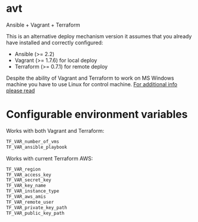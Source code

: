 # avt
Ansible + Vagrant + Terraform

This is  an alternative deploy mechanism version
it assumes that you already have installed and correctly
configured:
  - Ansible (>= 2.2)
  - Vagrant (>= 1.7.6) for local deploy
  - Terraform (>= 0.7.1) for remote deploy

Despite the ability of Vagrant and Terraform to work on
MS Windows machine you have to use Linux for control machine.
[For additional info please read](http://docs.ansible.com/ansible/intro_windows.html#reminder-you-must-have-a-linux-control-machine)

# Configurable environment variables

Works with both Vagrant and Terraform:
```bash
TF_VAR_number_of_vms
TF_VAR_ansible_playbook
```
Works with current Terraform AWS:
```bash
TF_VAR_region
TF_VAR_access_key
TF_VAR_secret_key
TF_VAR_key_name
TF_VAR_instance_type
TF_VAR_aws_amis
TF_VAR_remote_user
TF_VAR_private_key_path
TF_VAR_public_key_path
```
